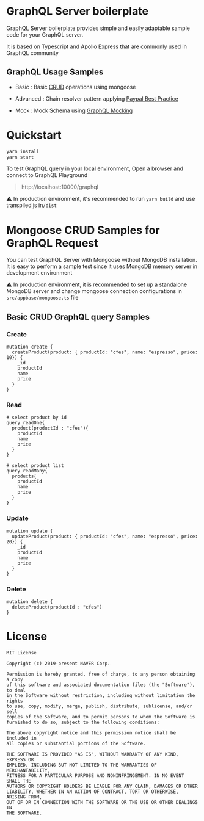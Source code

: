 # GraphQL Server boilerplate

GraphQL Server boilerplate provides simple and easily adaptable sample code for your GraphQL server.

It is based on Typescript and Apollo Express that are commonly used in GraphQL community

## GraphQL Usage Samples
- Basic  : Basic [CRUD](https://en.wikipedia.org/wiki/Create,_read,_update_and_delete) operations using mongoose
- Advanced : Chain resolver pattern applying [Paypal Best Practice](https://medium.com/paypal-engineering/graphql-resolvers-best-practices-cd36fdbcef55)
 
- Mock  : Mock Schema using [GraphQL Mocking](https://www.apollographql.com/docs/graphql-tools/mocking/)

# Quickstart

```bash
yarn install
yarn start
```

To test GraphQL query in your local environment,
Open a browser and connect to GraphQL Playground 
> http://localhost:10000/graphql

⚠️ In production environment, it's recommended to run ``yarn build`` and use transpiled js in``/dist``

# Mongoose CRUD Samples for GraphQL Request
You can test GraphQL Server with Mongoose without MongoDB installation.
It is easy to perform a sample test since it uses MongoDB memory server in development environment

⚠️  In production environment, it is recommended to set up a standalone MongoDB server and change mongoose connection configurations in `src/appbase/mongoose.ts` file

## Basic CRUD GraphQL query Samples
### Create
```gql
mutation create {
  createProduct(product: { productId: "cfes", name: "espresso", price: 10}) {
    _id
    productId
    name
    price
  }
}
```

### Read
```gql
# select product by id 
query readOne{
  product(productId : "cfes"){
    productId
    name
    price
  }
}

# select product list
query readMany{
  products{
    productId
    name
    price
  }
}
```

### Update
```gql
mutation update {
  updateProduct(product: { productId: "cfes", name: "espresso", price: 20}) {
    _id
    productId
    name
    price
  }
}
```

### Delete
```gql
mutation delete {
  deleteProduct(productId : "cfes")
}
```

# License

```
MIT License

Copyright (c) 2019-present NAVER Corp.

Permission is hereby granted, free of charge, to any person obtaining a copy
of this software and associated documentation files (the "Software"), to deal
in the Software without restriction, including without limitation the rights
to use, copy, modify, merge, publish, distribute, sublicense, and/or sell
copies of the Software, and to permit persons to whom the Software is
furnished to do so, subject to the following conditions:

The above copyright notice and this permission notice shall be included in
all copies or substantial portions of the Software.

THE SOFTWARE IS PROVIDED "AS IS", WITHOUT WARRANTY OF ANY KIND, EXPRESS OR
IMPLIED, INCLUDING BUT NOT LIMITED TO THE WARRANTIES OF MERCHANTABILITY,
FITNESS FOR A PARTICULAR PURPOSE AND NONINFRINGEMENT. IN NO EVENT SHALL THE
AUTHORS OR COPYRIGHT HOLDERS BE LIABLE FOR ANY CLAIM, DAMAGES OR OTHER
LIABILITY, WHETHER IN AN ACTION OF CONTRACT, TORT OR OTHERWISE, ARISING FROM,
OUT OF OR IN CONNECTION WITH THE SOFTWARE OR THE USE OR OTHER DEALINGS IN
THE SOFTWARE.
```
